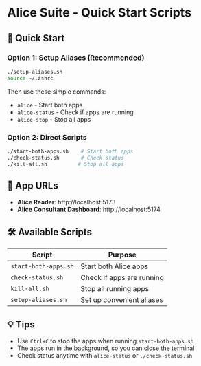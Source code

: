 # Alice Suite - Quick Start Scripts

## 🚀 Quick Start

### Option 1: Setup Aliases (Recommended)
```bash
./setup-aliases.sh
source ~/.zshrc
```

Then use these simple commands:
- `alice` - Start both apps
- `alice-status` - Check if apps are running
- `alice-stop` - Stop all apps

### Option 2: Direct Scripts
```bash
./start-both-apps.sh    # Start both apps
./check-status.sh       # Check status
./kill-all.sh          # Stop all apps
```

## 📱 App URLs
- **Alice Reader**: http://localhost:5173
- **Alice Consultant Dashboard**: http://localhost:5174

## 🛠️ Available Scripts

| Script | Purpose |
|--------|---------|
| `start-both-apps.sh` | Start both Alice apps |
| `check-status.sh` | Check if apps are running |
| `kill-all.sh` | Stop all running apps |
| `setup-aliases.sh` | Set up convenient aliases |

## 💡 Tips
- Use `Ctrl+C` to stop the apps when running `start-both-apps.sh`
- The apps run in the background, so you can close the terminal
- Check status anytime with `alice-status` or `./check-status.sh` 